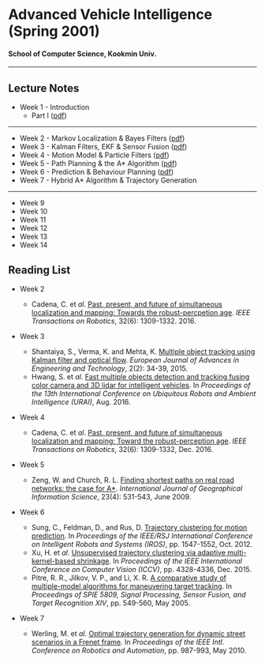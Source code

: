 # Advanced Vehicle Intelligence (Spring 2001)

#### School of Computer Science, Kookmin Univ.

---

## Lecture Notes

* Week 1 - Introduction
	- Part I ([pdf](https://drive.google.com/file/d/1LWNzd9J2800xwJPIeGwqRS-GHijVQpJ-/view?usp=sharing))

---

* Week 2 - Markov Localization & Bayes Filters ([pdf](https://drive.google.com/file/d/12sgyXqF2zwq5x7YpO_6_WXRFCKJr5p2M/view?usp=sharing))
* Week 3 - Kalman Filters, EKF & Sensor Fusion ([pdf](https://drive.google.com/file/d/14eIIiALScfua8CJHSfzGJR6Xxw4vbrtW/view?usp=sharing))
* Week 4 - Motion Model & Particle Filters ([pdf](https://drive.google.com/file/d/1GC_snED24_yyeXYc0N2cDdtN9nLL7MPc/view?usp=sharing))
* Week 5 - Path Planning & the A* Algorithm ([pdf](https://drive.google.com/file/d/1KmZPesHG-E_DfXbPJxWuOhBIt0G4_n_w/view?usp=sharing))
* Week 6 - Prediction & Behaviour Planning ([pdf](https://drive.google.com/file/d/15RSC2hIvUgdhfd97YuMDsfG2dmg0h6pl/view?usp=sharing))
* Week 7 - Hybrid A* Algorithm & Trajectory Generation

---

* Week 9
* Week 10
* Week 11
* Week 12
* Week 13
* Week 14

## Reading List

* Week 2
	- Cadena, C. et *al*. [Past, present, and future of simultaneous localization and mapping: Towards the robust-percpetion age](https://arxiv.org/abs/1606.05830). *IEEE Transactions on Robotics*, 32(6): 1309-1332. 2016.

* Week 3
	- Shantaiya, S., Verma, K. and Mehta, K. [Multiple object tracking using Kalman filter and optical flow](http://www.ejaet.com/PDF/2-2/EJAET-2-2-34-39.pdf). *European Journal of Advances in Engineering and Technology*, 2(2): 34-39, 2015.
	- Hwang, S. et *al*. [Fast multiple objects detection and tracking fusing color camera and 3D lidar for intelligent vehicles](https://www.researchgate.net/publication/309503024_Fast_multiple_objects_detection_and_tracking_fusing_color_camera_and_3D_LIDAR_for_intelligent_vehicles). In *Proceedings of the 13th International Conference on Ubiquitous Robots and Ambient Intelligence (URAI)*, Aug. 2016.

* Week 4
	- Cadena, C. et *al*. [Past, present, and future of simultaneous localization and mapping: Toward the robust-perception age](https://arxiv.org/abs/1606.05830). *IEEE Transactions on Robotics*, 32(6): 1309-1332, Dec. 2016.

* Week 5
	- Zeng, W. and Church, R. L. [Finding shortest paths on real road networks: the case for A*](https://doi.org/10.1080/13658810801949850). *International Journal of Geographical Information Science*, 23(4): 531-543, June 2009.

* Week 6
	- Sung, C., Feldman, D., and Rus, D. [Trajectory clustering for motion prediction](https://ieeexplore.ieee.org/document/6386017). In *Proceedings of the IEEE/RSJ International Conference on Intelligent Robots and Systems (IROS)*,  pp. 1547-1552, Oct. 2012.
	- Xu, H. et *al*. [Unsupervised trajectory clustering via adaptive multi-kernel-based shrinkage](https://ieeexplore.ieee.org/document/7410849). In *Proceedings of the IEEE International Conference on Computer Vision (ICCV)*, pp. 4328-4336, Dec. 2015.
	- Pitre, R. R., Jilkov, V. P., and Li, X. R. [A comparative study of multiple-model algorithms for maneuvering target tracking](https://doi.org/10.1117/12.609681). In *Proceedings of SPIE 5809, Signal Processing, Sensor Fusion, and Target Recognition XIV*, pp. 549-560, May 2005.

* Week 7
	- Werling, M. et *al*. [Optimal trajectory generation for dynamic street scenarios in a Frenet frame](https://ieeexplore.ieee.org/document/5509799). In *Proceedings of the IEEE Intl. Conference on Robotics and Automation*, pp. 987-993, May 2010.

